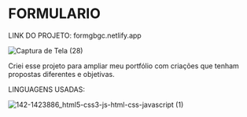 # FORMULARIO
LINK DO PROJETO: formgbgc.netlify.app

![Captura de Tela (28)](https://user-images.githubusercontent.com/79383274/212446239-c8fd0ffa-358e-430f-bb87-ed19e7fd4257.png)

Criei esse projeto para ampliar meu portfólio com criações que tenham propostas diferentes e objetivas.

LINGUAGENS USADAS:

![142-1423886_html5-css3-js-html-css-javascript (1)](https://user-images.githubusercontent.com/79383274/212446583-4d2ddaa4-8078-4cf6-b873-dc957b0b5117.png)
